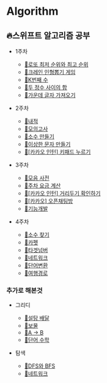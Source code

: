 # Algorithm

## 🔥스위프트 알고리즘 공부 

- 1주차
  - [🥉로또 최저 순위와 최고 순위](https://programmers.co.kr/learn/courses/30/lessons/77484)
  - [🥈크레인 인형뽑기 게임](https://programmers.co.kr/learn/courses/30/lessons/64061)
  - [🥉K번째 수](https://programmers.co.kr/learn/courses/30/lessons/42748)
  - [🥉두 정수 사이의 합](https://programmers.co.kr/learn/courses/30/lessons/12912)
  - [🥉가운데 글자 가져오기](https://programmers.co.kr/learn/courses/30/lessons/12903)

- 2주차
  - [🥉내적](https://programmers.co.kr/learn/courses/30/lessons/70128)
  - [🥈모의고사](https://programmers.co.kr/learn/courses/30/lessons/42840)
  - [🥈소수 만들기](https://programmers.co.kr/learn/courses/30/lessons/12977)
  - [🥈이상한 문자 만들기](https://programmers.co.kr/learn/courses/30/lessons/12930)
  - [🥈[카카오 인턴] 키패드 누르기](https://programmers.co.kr/learn/courses/30/lessons/67256)

- 3주차
  - [🥈모음 사전](https://programmers.co.kr/learn/courses/30/lessons/84512)
  - [🥈주차 요금 계산](https://programmers.co.kr/learn/courses/30/lessons/92341)
  - [🥇[카카오 인턴] 거리두기 확인하기](https://programmers.co.kr/learn/courses/30/lessons/81302)
  - [🥈[카카오] 오픈채팅방](https://programmers.co.kr/learn/courses/30/lessons/42888)
  - [🥈기능개발](https://programmers.co.kr/learn/courses/30/lessons/42586)
  
- 4주차
  - [🥈소수 찾기](https://programmers.co.kr/learn/courses/30/lessons/42839)
  - [🥈카펫](https://programmers.co.kr/learn/courses/30/lessons/42842)
  - [🥈타겟넘버](https://programmers.co.kr/learn/courses/30/lessons/43165)
  - [🥇네트워크](https://programmers.co.kr/learn/courses/30/lessons/43162)
  - [🥇단어변환](https://programmers.co.kr/learn/courses/30/lessons/43163)
  - [🥇여행경로](https://programmers.co.kr/learn/courses/30/lessons/43164)

### 추가로 해본것 

- 그리디
  - [🥈설탕 배달](https://www.acmicpc.net/problem/2839)
  - [🥈보물](https://www.acmicpc.net/problem/1026)
  - [🥈A -> B](https://www.acmicpc.net/problem/16953)
  - [🥇단어 수학](https://www.acmicpc.net/problem/1339)

- 탐색
  - [🥈DFS와 BFS](https://www.acmicpc.net/problem/1260)
  - [🥇네트워크](https://programmers.co.kr/learn/courses/30/lessons/43162)
